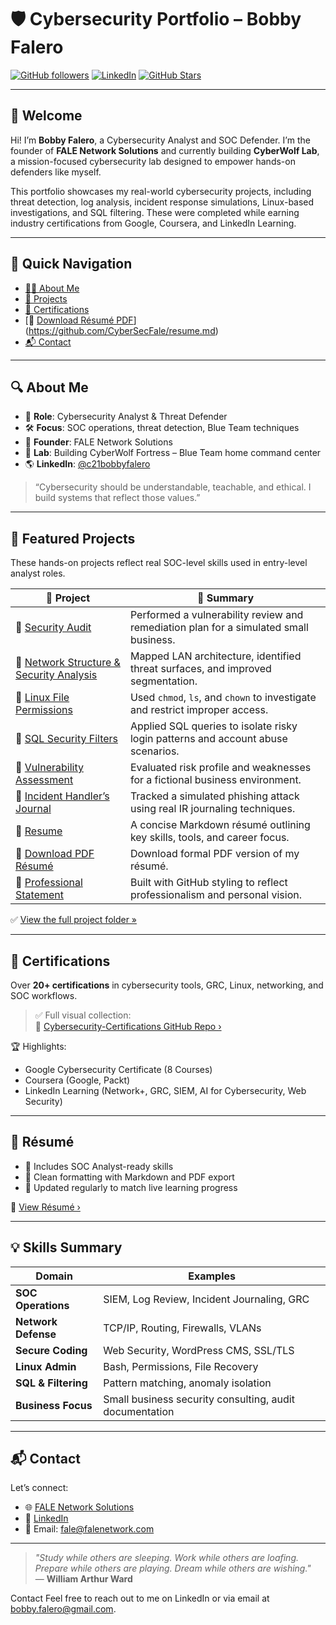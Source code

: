 # 🛡️ Cybersecurity Portfolio – Bobby Falero

[![GitHub followers](https://img.shields.io/github/followers/CyberSecFale?style=social)](https://github.com/CyberSecFale)
[![LinkedIn](https://img.shields.io/badge/LinkedIn--blue?style=social&logo=linkedin)](https://www.linkedin.com/in/c21bobbyfalero/)
[![GitHub Stars](https://img.shields.io/github/stars/CyberSecFale?style=social)](https://github.com/CyberSecFale)

---

## 👋 Welcome

Hi! I’m **Bobby Falero**, a Cybersecurity Analyst and SOC Defender. I’m the founder of **FALE Network Solutions** and currently building **CyberWolf Lab**, a mission-focused cybersecurity lab designed to empower hands-on defenders like myself.

This portfolio showcases my real-world cybersecurity projects, including threat detection, log analysis, incident response simulations, Linux-based investigations, and SQL filtering. These were completed while earning industry certifications from Google, Coursera, and LinkedIn Learning.

---

## 🧭 Quick Navigation

- [👨‍💻 About Me](#-about-me)
- [🧪 Projects](#-projects)
- [📜 Certifications](#-certifications)
- [📄 [Download Résumé PDF](projects/Resume05212052321am.pdf)](https://github.com/CyberSecFale/resume.md)
- [📬 Contact](#-contact)

---

## 🔍 About Me

- 🧠 **Role**: Cybersecurity Analyst & Threat Defender  
- 🛠️ **Focus**: SOC operations, threat detection, Blue Team techniques  
- 🚀 **Founder**: FALE Network Solutions  
- 🧪 **Lab**: Building CyberWolf Fortress – Blue Team home command center  
- 🌎 **LinkedIn**: [@c21bobbyfalero](https://www.linkedin.com/in/c21bobbyfalero)

> “Cybersecurity should be understandable, teachable, and ethical. I build systems that reflect those values.”

---

## 📂 Featured Projects

These hands-on projects reflect real SOC-level skills used in entry-level analyst roles.

| 📁 **Project** | 📄 **Summary** |
|---------------|----------------|
| 🔐 [Security Audit](projects/security-audit.md) | Performed a vulnerability review and remediation plan for a simulated small business. |
| 🧭 [Network Structure & Security Analysis](projects/network-analysis.md) | Mapped LAN architecture, identified threat surfaces, and improved segmentation. |
| 📁 [Linux File Permissions](projects/linux-permission.md) | Used `chmod`, `ls`, and `chown` to investigate and restrict improper access. |
| 🧮 [SQL Security Filters](projects/sql-filters.md) | Applied SQL queries to isolate risky login patterns and account abuse scenarios. |
| 🧪 [Vulnerability Assessment](projects/vulnerability-assessment.md) | Evaluated risk profile and weaknesses for a fictional business environment. |
| 🎣 [Incident Handler’s Journal](projects/incident-journal.md) | Tracked a simulated phishing attack using real IR journaling techniques. |
📄 [Resume](https://github.com/CyberSecFale/resume.md/blob/main/Resume05212052321am.pdf)  |  A concise Markdown résumé outlining key skills, tools, and career focus.
| 📄 [Download PDF Résumé](projects/resume-official.pdf) | Download formal PDF version of my résumé. |
| 📄 [Professional Statement](projects/professional-statement.md) | Built with GitHub styling to reflect professionalism and personal vision. |

✅ [View the full project folder »](https://github.com/CyberSecFale/cybersecurity-portfolio/tree/main/projects)

---

## 📜 Certifications

Over **20+ certifications** in cybersecurity tools, GRC, Linux, networking, and SOC workflows.

> ✅ Full visual collection:  
> 🔗 [Cybersecurity-Certifications GitHub Repo ›](https://github.com/CyberSecFale/Cybersecurity-Certifications)

🏆 Highlights:
- Google Cybersecurity Certificate (8 Courses)
- Coursera (Google, Packt)
- LinkedIn Learning (Network+, GRC, SIEM, AI for Cybersecurity, Web Security)

---

## 📄 Résumé

- 🔹 Includes SOC Analyst-ready skills  
- 🔹 Clean formatting with Markdown and PDF export  
- 🔹 Updated regularly to match live learning progress

📂 [View Résumé ›](https://github.com/CyberSecFale/cybersecurity-portfolio/blob/main/resume.md)

---

## 💡 Skills Summary

| Domain | Examples |
|--------|----------|
| **SOC Operations** | SIEM, Log Review, Incident Journaling, GRC |
| **Network Defense** | TCP/IP, Routing, Firewalls, VLANs |
| **Secure Coding** | Web Security, WordPress CMS, SSL/TLS |
| **Linux Admin** | Bash, Permissions, File Recovery |
| **SQL & Filtering** | Pattern matching, anomaly isolation |
| **Business Focus** | Small business security consulting, audit documentation |

---

## 📬 Contact

Let’s connect:

- 🌐 [FALE Network Solutions](https://falenetwork.com)
- 💼 [LinkedIn](https://www.linkedin.com/in/c21bobbyfalero)
- 📧 Email: fale@falenetwork.com

---

> _"Study while others are sleeping. Work while others are loafing. Prepare while others are playing. Dream while others are wishing."_  
> — **William Arthur Ward**

Contact
Feel free to reach out to me on LinkedIn or via email at bobby.falero@gmail.com.
